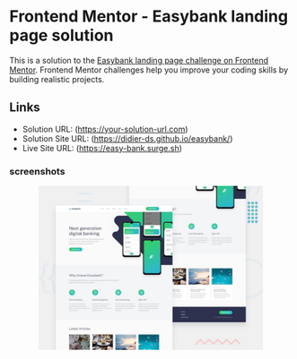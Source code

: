 
# Frontend Mentor - Easybank landing page solution

This is a solution to the [Easybank landing page challenge on Frontend Mentor](https://www.frontendmentor.io/challenges/easybank-landing-page-WaUhkoDN). Frontend Mentor challenges help you improve your coding skills by building realistic projects. 

## Links

- Solution URL: (https://your-solution-url.com)
- Solution Site URL: (https://didier-ds.github.io/easybank/)
- Live Site URL: (https://easy-bank.surge.sh)

### screenshots
<div align="center">
    <img src="./desktop-preview.jpg" width="400px"</img> 
</div>
